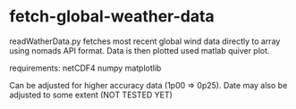 # fetch-global-weather-data

readWatherData.py fetches most recent global wind data directly to array using nomads API format. Data is then plotted used matlab quiver plot.

requirements:
netCDF4
numpy
matplotlib

Can be adjusted for higher accuracy data (1p00 => 0p25).
Date may also be adjusted to some extent (NOT TESTED YET)
